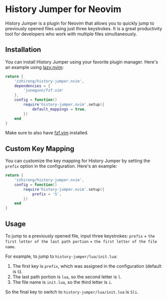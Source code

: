 # History Jumper for Neovim

History Jumper is a plugin for Neovim that allows you to quickly jump to previously opened files using just three keystrokes. It is a great productivity tool for developers who work with multiple files simultaneously.

## Installation

You can install History Jumper using your favorite plugin manager. Here's an example using [lazy.nvim](https://github.com/tjdevries/lazy.nvim):

```lua
return {
    'zzhirong/history-jumper.nvim',
    dependencies = {
        'junegunn/fzf.vim'
    },
    config = function()
        require'history-jumper.nvim'.setup({
            default_mappings = true,
        })
    end
}
```

Make sure to also have [fzf.vim](https://github.com/junegunn/fzf.vim) installed.

## Custom Key Mapping

You can customize the key mapping for History Jumper by setting the `prefix` option in the configuration. Here's an example:

```lua
return {
    'zzhirong/history-jumper.nvim',
    config = function()
        require'history-jumper.nvim'.setup({
            prefix = 'S',
        })
    end
}
```

## Usage

To jump to a previously opened file, input three keystrokes: `prefix` + `the first letter of the last path portion` + `the first letter of the file name`.

For example, to jump to `history-jumper/lua/init.lua`:

1. The first key is `prefix`, which was assigned in the configuration (default is `S`).
2. The last path portion is `lua`, so the second letter is `l`.
3. The file name is `init.lua`, so the third letter is `i`.

So the final key to switch to `history-jumper/lua/init.lua` is `Sli`.
